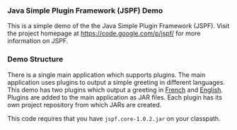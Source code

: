 ### Java Simple Plugin Framework (JSPF) Demo
This is a simple demo of the the Java Simple Plugin Framework (JSPF). Visit the project 
homepage at https://code.google.com/p/jspf/ for more information on JSPF.

### Demo Structure
There is a single main application which supports plugins. The main application uses 
plugins to output a simple greeting in different languages. This demo has two plugins 
which output a greeting in [French](../../../jspf-demo-french-plugin) and [English](../../../jspf-demo-english-plugin). Plugins are added to the main application 
as JAR files. Each plugin has its own project repository from which JARs are created.

This code requires that you have `jspf.core-1.0.2.jar` on your classpath.
